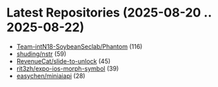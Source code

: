 # Latest Repositories (2025-08-20 .. 2025-08-22)

- [Team-intN18-SoybeanSeclab/Phantom](https://github.com/Team-intN18-SoybeanSeclab/Phantom) (116)
- [shuding/nstr](https://github.com/shuding/nstr) (59)
- [RevenueCat/slide-to-unlock](https://github.com/RevenueCat/slide-to-unlock) (45)
- [rit3zh/expo-ios-morph-symbol](https://github.com/rit3zh/expo-ios-morph-symbol) (39)
- [easychen/miniaiapi](https://github.com/easychen/miniaiapi) (28)
